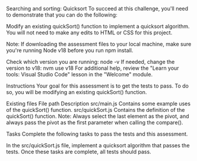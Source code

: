 Searching and sorting: Quicksort
To succeed at this challenge, you'll need to demonstrate that you can do the following:

Modify an existing quickSort() function to implement a quicksort algorithm.
You will not need to make any edits to HTML or CSS for this project.

Note: If downloading the assessment files to your local machine, make sure you're running Node v18 before you run npm install.

Check which version you are running: node -v
If needed, change the version to v18: nvm use v18
For additional help, review the "Learn your tools: Visual Studio Code" lesson in the "Welcome" module.

Instructions
Your goal for this assessment is to get the tests to pass.
To do so, you will be modifying an existing quickSort() function.

Existing files
File path	Description
src/main.js	Contains some example uses of the quickSort() function.
src/quickSort.js	Contains the definition of the quickSort() function.
Note: Always select the last element as the pivot, and always pass the pivot as the first parameter when calling the compare().

Tasks
Complete the following tasks to pass the tests and this assessment.

In the src/quickSort.js file, implement a quicksort algorithm that passes the tests.
Once these tasks are complete, all tests should pass.
